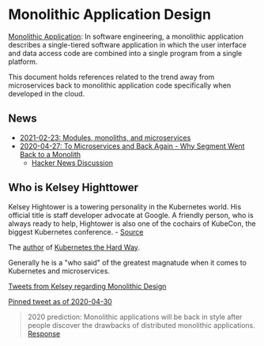 # Monolithic Application Design

[Monolithic Application](https://en.wikipedia.org/wiki/Monolithic_application): In software engineering, a monolithic application describes a single-tiered software application in which the user interface and data access code are combined into a single program from a single platform.

This document holds references related to the trend away from microservices back to monolithic application code specifically when developed in the cloud.

## News

* [2021-02-23: Modules, monoliths, and microservices](https://tailscale.com/blog/modules-monoliths-and-microservices/)
* [2020-04-27: To Microservices and Back Again - Why Segment Went Back to a Monolith](https://www.infoq.com/news/2020/04/microservices-back-again/)
  * [Hacker News Discussion](https://news.ycombinator.com/item?id=23017160)

## Who is Kelsey Highttower

Kelsey Hightower is a towering personality in the Kubernetes world. His official title is staff developer advocate at Google. A friendly person, who is always ready to help, Hightower is also one of the cochairs of KubeCon, the biggest Kubernetes conference. - [Source](https://www.admin-magazine.com/Archive/2018/43/Google-developer-advocate-Kelsey-Hightower-shares-his-thoughts-on-Kubernetes-and-the-culture-of-open-source)

The [author](https://github.com/kelseyhightower) of [Kubernetes the Hard Way](https://github.com/kelseyhightower/kubernetes-the-hard-way).

Generally he is a "who said" of the greatest magnatude when it comes to Kubernetes and microservices.

[Tweets from Kelsey regarding Monolithic Design](https://twitter.com/search?pf=on&q=%28monolithic%20OR%20monoliths%20OR%20monolith%29%20%28from%3Akelseyhightower%29)

[Pinned tweet as of 2020-04-30](https://twitter.com/kelseyhightower/status/940259898331238402)
> 2020 prediction: Monolithic applications will be back in style after people discover the drawbacks of distributed monolithic applications.
[Response](https://twitter.com/kelseyhightower/status/1336049788295413760?s=09)


